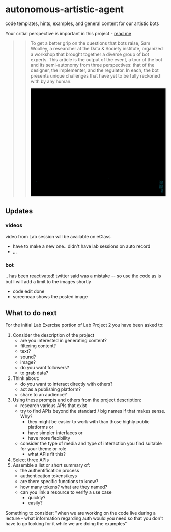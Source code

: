 # autonomous-artistic-agent

code templates, hints, examples, and general content for our artistic bots

Your critial perspective is important in this project - [read me](https://matita.github.io/min-gh-jekyll/link/how-to-think-about-bots-data-society-points-medium)
>>
>> To get a better grip on the questions that bots raise, Sam Woolley, a researcher at the Data & Society institute, organized a workshop that brought together a diverse group of bot experts. This article is the output of the event, a tour of the bot and its semi-autonomy from three perspectives: that of the designer, the implementer, and the regulator. In each, the bot presents unique challenges that have yet to be fully reckoned with by any human.
>>
>>    ![first](145623207167282.gif "Just a little exchange")
>>


## Updates

### videos

video from Lab session will be available on eClass 
- have to make a new one.. didn't have lab sessions on auto record
- ...

### bot

.. has been reactivated!
twitter said was a mistake -- so use the code as is but I will add a limit to the images shortly
- code edit done
- screencap shows the posted image

## What to do next

For the initial Lab Exercise portion of Lab Project 2 you have been asked to:

1. Consider the description of the project
   - are you interested in generating content?
   - filtering content?
   - text? 
   - sound?
   - image?
   - do you want followers?
   - to grab data?
2. Think about:
   - do you want to interact directly with others?
   - act as a publishing platform?
   - share to an audience?
3. Using these prompts and others from the project description:
   - research various APIs that exist
   - try to find APIs beyond the standard / big names if that makes sense. Why?
     - they might be easier to work with than those highly public platforms or
     - have simpler interfaces or
     - have more flexibility
   - consider the type of media and type of interaction you find suitable for your theme or role
     - what APIs fit this?
4. Select three APIs
5. Assemble a list or short summary of:
   - the authentification process
   - authentication tokens/keys
   - are there specific functions to know?
   - how many tokens? what are they named?
   - can you link a resource to verify a use case
     - quickly?
     - easily?

Something to consider: "when we are working on the code live during a lecture - what information regarding auth would you need so that you don't have to go looking for it while we are doing the examples"
